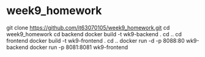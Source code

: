 # week9_homework

git clone https://github.com/it63070105/week9_homework.git
cd week9_homework
cd backend
docker build -t wk9-backend .
cd ..
cd frontend
docker build -t wk9-frontend .
cd ..
docker run -d -p 8088:80 wk9-backend
docker run -p 8081:8081 wk9-frontend
